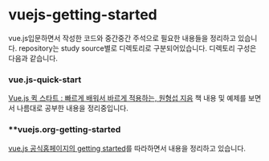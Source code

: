 # vuejs-getting-started

vue.js입문하면서 작성한 코드와 중간중간 주석으로 필요한 내용들을 정리하고 있습니다.
repository는 study source별로 디렉토리로 구분되어있습니다.
디렉토리 구성은 다음과 같습니다.

### **vue.js-quick-start**
[Vue.js 퀵 스타트 : 빠르게 배워서 바르게 적용하는, 원형섭 지음](https://github.com/stepanowon/vuejs_book) 책 내용 및 예제를 보면서 나름대로 공부한 내용을 정리중입니다.
### **vuejs.org-getting-started
[vue.js 공식홈페이지의 getting started](https://vuejs.org/v2/guide/)를 따라하면서 내용을 정리하고 있습니다.

